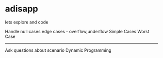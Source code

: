 # adisapp
lets explore and code

Handle null cases
edge cases - overflow,underflow
Simple Cases
Worst Case


------------------------------------

Ask questions about scenario
Dynamic Programming
